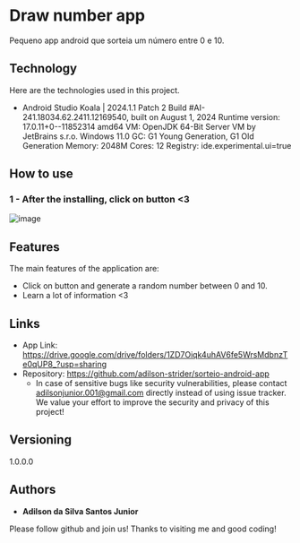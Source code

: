 # Draw number app

Pequeno app android que sorteia um número entre 0 e 10.

## Technology 

Here are the technologies used in this project.

* Android Studio Koala | 2024.1.1 Patch 2
Build #AI-241.18034.62.2411.12169540, built on August 1, 2024
Runtime version: 17.0.11+0--11852314 amd64
VM: OpenJDK 64-Bit Server VM by JetBrains s.r.o.
Windows 11.0
GC: G1 Young Generation, G1 Old Generation
Memory: 2048M
Cores: 12
Registry: ide.experimental.ui=true

## How to use

### 1 - After the installing, click on button <3

![image](https://github.com/user-attachments/assets/632a6dd3-5b2f-4732-9c31-b4907c0aa089)

## Features

The main features of the application are:
 - Click on button and generate a random number between 0 and 10.
 - Learn a lot of information <3

## Links
  - App Link: https://drive.google.com/drive/folders/1ZD7Oiqk4uhAV6fe5WrsMdbnzTe0qUP8_?usp=sharing
  - Repository: https://github.com/adilson-strider/sorteio-android-app
    - In case of sensitive bugs like security vulnerabilities, please contact
      adilsonjunior.001@gmail.com directly instead of using issue tracker. We value your effort
      to improve the security and privacy of this project!

  ## Versioning

  1.0.0.0


  ## Authors

  * **Adilson da Silva Santos Junior** 

  Please follow github and join us!
  Thanks to visiting me and good coding!

